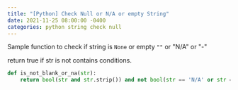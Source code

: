```yaml
---
title: "[Python] Check Null or N/A or empty String"
date: 2021-11-25 08:00:00 -0400
categories: python string check null
---
```


Sample function to check if string is `None` or empty `""` or "N/A" or "-"

return true if str is not contains conditions.

```python
def is_not_blank_or_na(str):
	return bool(str and str.strip()) and not bool(str == 'N/A' or str == '-' or str.startswith(' ') or str == 'None' or str is None)
```
